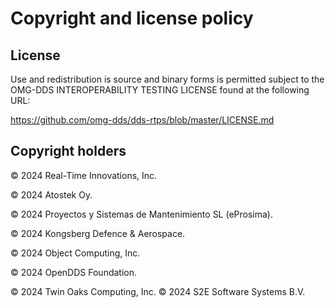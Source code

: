 Copyright and license policy
============================

License
-------

Use and redistribution is source and binary forms is permitted subject to the
OMG-DDS INTEROPERABILITY TESTING LICENSE found at the following URL:

https://github.com/omg-dds/dds-rtps/blob/master/LICENSE.md

Copyright holders
-----------------

© 2024 Real-Time Innovations, Inc.

© 2024 Atostek Oy.

© 2024 Proyectos y Sistemas de Mantenimiento SL (eProsima).

© 2024 Kongsberg Defence & Aerospace.

© 2024 Object Computing, Inc.

© 2024 OpenDDS Foundation.

© 2024 Twin Oaks Computing, Inc.
© 2024 S2E Software Systems B.V.
